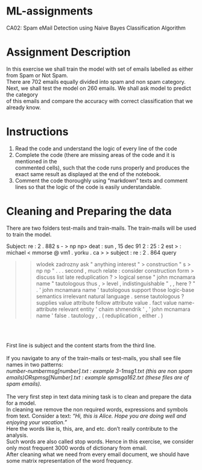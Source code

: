 # ML-assignments

CA02: Spam eMail Detection using Naive Bayes Classification Algorithm<br>

# <b>Assignment Description</b> </b>

In this exercise we shall train the model with set of emails labelled as either from Spam or Not Spam. <br>
There are 702 emails equally divided into spam and non spam category.<br>
Next, we shall test the model on 260 emails. We shall ask model to predict the category <br>
of this emails and compare the accuracy with correct classification that we already know.<br>

# Instructions
1. Read the code and understand the logic of every line of the code<br>
2. Complete the code (there are missing areas of the code and it is mentioned in the<br>
commented cells), such that the code runs properly and produces the exact same
result as displayed at the end of the notebook.<br>
3. Comment the code thoroughly using “markdown” texts and comment lines so that
the logic of the code is easily understandable. <br>

# Cleaning and Preparing the data <br>
There are two folders test-mails and train-mails. The train-mails will be used to train the model.


Subject: re : 2 . 882 s - > np np> deat : sun , 15 dec 91 2 : 25 : 2 est > : michael <
mmorse @ vm1 . yorku . ca > > subject : re : 2 . 864 query
> > wlodek zadrozny ask " anything interest " > construction " s > np np " . . . second ,
> much relate : consider construction form > discuss list late reduplication ? > logical
sense " john mcnamara name " tautologous thus , > level , indistinguishable " , , here ? "
. ' john mcnamara name ' tautologous support those logic-base semantics irrelevant natural
language . sense tautologous ? supplies value attribute follow attribute value . fact
value name-attribute relevant entity ' chaim shmendrik ' , ' john mcnamara name ' false .
tautology , . ( reduplication , either . )
<br>
<br>

First line is subject and the content starts from the third line.<br>
<br>
If you navigate to any of the train-mails or test-mails, you shall see file names in two patterns:<br>
<i>number-numbermsg[number].txt : example 3-1msg1.txt (this are non spam
emails)ORspmsg[Number].txt : example spmsga162.txt (these files are of spam
emails).</i><br>
<br>
The very first step in text data mining task is to clean and prepare the data for a model.<br>
In cleaning we remove the non required words, expressions and symbols from text.
Consider a text: <i> “Hi, this is Alice. Hope you are doing well and enjoying your vacation.” </i> <br>
Here the words like is, this, are, and etc. don’t really contribute to the analysis.  <br>
Such words are also called stop words. Hence in this exercise, we consider only most
frequent 3000 words of dictionary from email.<br>
After cleaning what we need from every email document, we should have some matrix
representation of the word frequency.<br>
